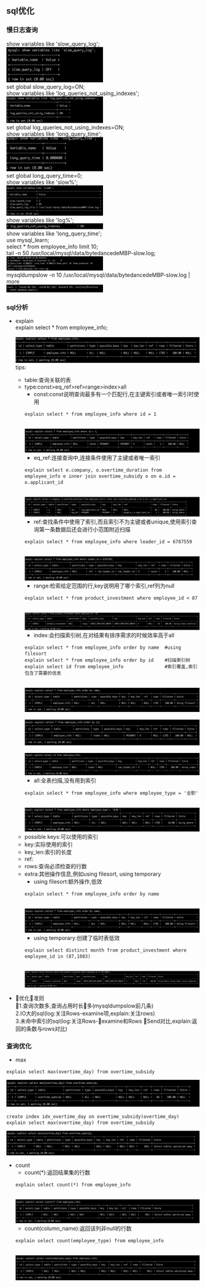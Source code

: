 ## sql优化
### 慢日志查询
show variables like 'slow_query_log';  
<img src='https://github.com/unbelievableme/intership-learning/blob/master/image/mysql/1.jpg' width="50%">  
set global slow_query_log=ON;  
show variables like 'log_queries_not_using_indexes';  
<img src='https://github.com/unbelievableme/intership-learning/blob/master/image/mysql/2.jpg' width="50%">   
set global log_queries_not_using_indexes=ON;  
show variables like 'long_query_time';  
<img src='https://github.com/unbelievableme/intership-learning/blob/master/image/mysql/3.jpg' width="50%">  
set global long_query_time=0;  
show variables like 'slow%';  
<img src='https://github.com/unbelievableme/intership-learning/blob/master/image/mysql/4.jpg' width="50%">  
show variables like 'log%';  
<img src='https://github.com/unbelievableme/intership-learning/blob/master/image/mysql/5.jpg' width="50%">  
show variables like 'long_query_time';  
use mysql_learn;  
select * from employee_info limit 10;   
tail -n 50 /usr/local/mysql/data/bytedancedeMBP-slow.log;  
<img src='https://github.com/unbelievableme/intership-learning/blob/master/image/mysql/6.jpg' width="50%">    
mysqldumpslow -n 10 /usr/local/mysql/data/bytedancedeMBP-slow.log | more  
<img src='https://github.com/unbelievableme/intership-learning/blob/master/image/mysql/7.jpg' width="50%">  

### sql分析
- explain  
explain select * from employee_info;  
&nbsp;<img src='https://github.com/unbelievableme/intership-learning/blob/master/image/mysql/8.jpg'>  
    tips:  
    + table:查询关联的表  
    + type:const>eq_ref>ref>range>index>all  
        * const:const说明查询最多有一个匹配行,在主键索引或者唯一索引时使用  
        ```
        explain select * from employee_info where id = 1
        ```
        &nbsp;&nbsp;<img src='https://github.com/unbelievableme/intership-learning/blob/master/image/mysql/9.jpg'>  
        * eq_ref:连接查询中,连接条件使用了主键或者唯一索引  
        ```
        explain select e.company, o.overtime_duration from employee_info e inner join overtime_subsidy o on e.id = o.applicant_id  
        ```  
        &nbsp;&nbsp;<img src='https://github.com/unbelievableme/intership-learning/blob/master/image/mysql/10.jpg'>  
        * ref:查找条件中使用了索引,而且索引不为主键或者unique,使用索引查询第一条数据后还会进行小范围附近扫描  
        ```
        explain select * from employee_info where leader_id = 6787559
        ```        
        &nbsp;&nbsp;<img src='https://github.com/unbelievableme/intership-learning/blob/master/image/mysql/13.jpg'>  
        * range:检索给定范围的行,key说明用了哪个索引,ref列为null  
        ```
        explain select * from product_investment where employee_id < 87
        ```
        &nbsp;&nbsp;<img src='https://github.com/unbelievableme/intership-learning/blob/master/image/mysql/11.jpg'>     
        * index:会扫描索引树,在对结果有排序需求的时候效率高于all  
        ```
        explain select * from employee_info order by name  #using filesort
        explain select * from employee_info order by id    #扫描索引树
        explain select id from employee_info               #索引覆盖,索引包含了需要的信息
        ```
        &nbsp;&nbsp;<img src='https://github.com/unbelievableme/intership-learning/blob/master/image/mysql/14.jpg'>   
        &nbsp;&nbsp;<img src='https://github.com/unbelievableme/intership-learning/blob/master/image/mysql/15.jpg'>  
        &nbsp;&nbsp;<img src='https://github.com/unbelievableme/intership-learning/blob/master/image/mysql/16.jpg'>    
        * all:全表扫描,没有用到索引    
        ```
        explain select * from employee_info where employee_type = '全职'
        ```
        &nbsp;&nbsp;<img src='https://github.com/unbelievableme/intership-learning/blob/master/image/mysql/12.jpg'>   
    + possible keys:可以使用的索引  
    + key:实际使用的索引  
    + key_len:索引的长度  
    + ref:
    + rows:查询必须检查的行数  
    + extra:其他操作信息,例如using filesort, using temporary
        - using filesort:额外操作,低效
        ```
        explain select * from employee_info order by name
        ```
        &nbsp;&nbsp;<img src='https://github.com/unbelievableme/intership-learning/blob/master/image/mysql/14.jpg'>   
        - using temporary:创建了临时表低效
        ```
        explain select distinct month from product_investment where employee_id in (87,1083) 
        ```
        &nbsp;&nbsp;<img src='https://github.com/unbelievableme/intership-learning/blob/master/image/mysql/17.jpg'>   

- 优化准则   
1.查询次数多,查询占用时长多(mysqldumpslow前几条)  
2.IO大的sql(log:关注Rows-examine项,explain:关注rows)  
3.未命中索引的sql(log:关注Rows-examine和Rows Send对比,explain:返回的条数与rows对比) 


### 查询优化
- max
```
explain select max(overtime_day) from overtime_subsidy
```
<img src='https://github.com/unbelievableme/intership-learning/blob/master/image/mysql/18.jpg'>  

```
create index idx_overtime_day on overtime_subsidy(overtime_day)  
explain select max(overtime_day) from overtime_subsidy
```
<img src='https://github.com/unbelievableme/intership-learning/blob/master/image/mysql/19.jpg'>  

- count  
    - count(*):返回结果集的行数
    ```
    explain select count(*) from employee_info 
    ```
    &nbsp;&nbsp;<img src='https://github.com/unbelievableme/intership-learning/blob/master/image/mysql/20.jpg'>   
    - count(column_name):返回该列非null的行数
    ```
    explain select count(employee_type) from employee_info
    ```
    &nbsp;&nbsp;<img src='https://github.com/unbelievableme/intership-learning/blob/master/image/mysql/21.jpg'>   